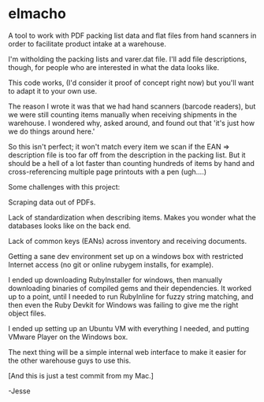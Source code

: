 # elmacho
A tool to work with PDF packing list data and flat files from hand scanners in order to facilitate product intake at a warehouse.

I'm witholding the packing lists and varer.dat file. I'll add file descriptions, though, 
for people who are interested in what the data looks like.

This code works, (I'd consider it proof of concept right now) but you'll want to adapt it to your own use.

The reason I wrote it was that we had hand scanners (barcode readers), but we were still counting items manually when
receiving shipments in the warehouse. I wondered why, asked around, and found out that 'it's just how we do things
around here.'

So this isn't perfect; it won't match every item we scan if the EAN => description file is too far off from the 
description in the packing list. But it should be a hell of a lot faster than counting hundreds of items by hand 
and cross-referencing multiple page printouts with a pen (ugh....)


Some challenges with this project:

Scraping data out of PDFs.

Lack of standardization when describing items. Makes you wonder what the databases looks like on the back end. 

Lack of common keys (EANs) across inventory and receiving documents.

Getting a sane dev environment set up on a windows box with restricted Internet access (no git or online rubygem
installs, for example). 

I ended up downloading RubyInstaller for windows, then manually downloading binaries of compiled gems and
their dependencies. It worked up to a point, until I needed to run RubyInline for fuzzy string matching, and then
even the Ruby Devkit for Windows was failing to give me the right object files. 

I ended up setting up an Ubuntu VM with everything I needed, and putting VMware Player on the Windows box. 

The next thing will be a simple internal web interface to make it easier for the other warehouse guys to use
this.

[And this is just a test commit from my Mac.]

-Jesse
